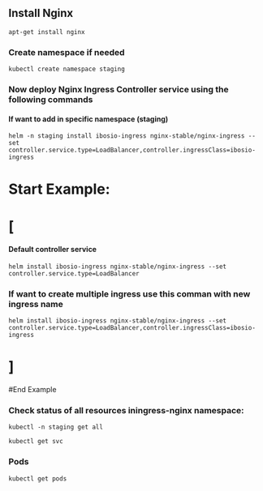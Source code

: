## Install Nginx 
	apt-get install nginx 
	
### Create namespace if needed
	kubectl create namespace staging		
		
### Now deploy Nginx Ingress Controller service using the following commands

#### If want to add in specific namespace (staging)
	helm -n staging install ibosio-ingress nginx-stable/nginx-ingress --set controller.service.type=LoadBalancer,controller.ingressClass=ibosio-ingress
# Start Example:
# [	
#### Default controller service 
	helm install ibosio-ingress nginx-stable/nginx-ingress --set controller.service.type=LoadBalancer
	
### If want to create multiple ingress use this comman with new ingress name
	helm install ibosio-ingress nginx-stable/nginx-ingress --set controller.service.type=LoadBalancer,controller.ingressClass=ibosio-ingress
	
# ]
#End Example

### Check status of all resources iningress-nginx namespace:
	kubectl -n staging get all 	
	
	kubectl get svc
		
### Pods
	kubectl get pods

